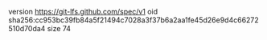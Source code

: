 version https://git-lfs.github.com/spec/v1
oid sha256:cc953bc39fb84a5f21494c7028a3f37b6a2aa1fe45d26e9d4c66272510d70da4
size 74
